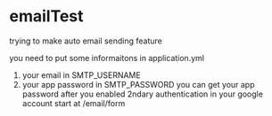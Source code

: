 # emailTest
trying to make auto email sending feature 

you need to put some informaitons in application.yml
1. your email in SMTP_USERNAME
2. your app password in SMTP_PASSWORD
    you can get your app password after you enabled 2ndary authentication in your google account
start at /email/form

